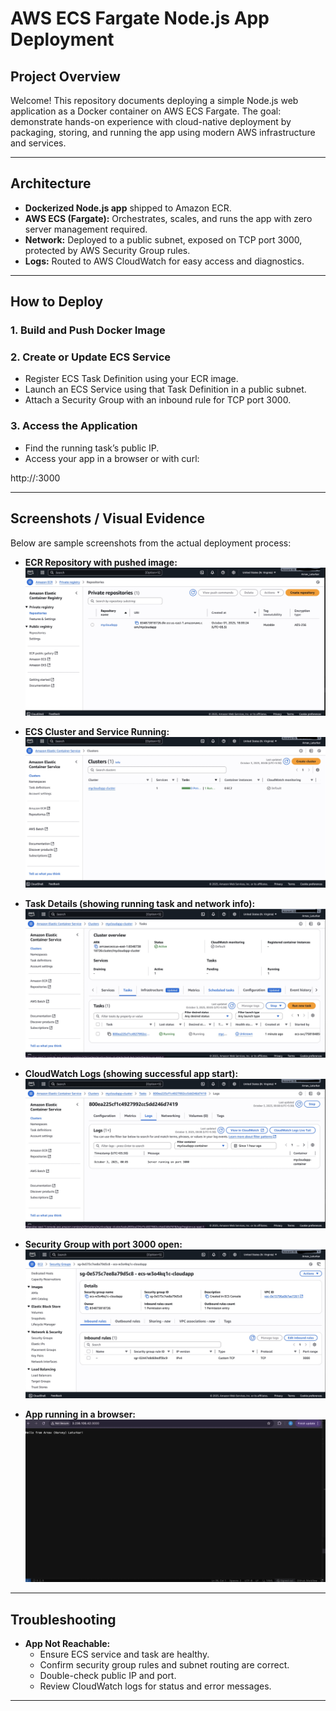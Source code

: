 # AWS ECS Fargate Node.js App Deployment

## Project Overview

Welcome! This repository documents deploying a simple Node.js web application as a Docker container on AWS ECS Fargate. The goal: demonstrate hands-on experience with cloud-native deployment by packaging, storing, and running the app using modern AWS infrastructure and services.

---

## Architecture

- **Dockerized Node.js app** shipped to Amazon ECR.
- **AWS ECS (Fargate):** Orchestrates, scales, and runs the app with zero server management required.
- **Network:** Deployed to a public subnet, exposed on TCP port 3000, protected by AWS Security Group rules.
- **Logs:** Routed to AWS CloudWatch for easy access and diagnostics.

---

## How to Deploy

### 1. Build and Push Docker Image


### 2. Create or Update ECS Service

- Register ECS Task Definition using your ECR image.
- Launch an ECS Service using that Task Definition in a public subnet.
- Attach a Security Group with an inbound rule for TCP port 3000.

### 3. Access the Application

- Find the running task’s public IP.
- Access your app in a browser or with curl:

http://:3000


---

## Screenshots / Visual Evidence

Below are sample screenshots from the actual deployment process:

- **ECR Repository with pushed image:**
  ![ECR Repository](screenshots/ECR_Repositiory.jpg)

- **ECS Cluster and Service Running:**
  ![ECS Cluster](screenshots/ECS_cluster.jpg)

- **Task Details (showing running task and network info):**
  ![ECS Task](screenshots/ECS_Task.jpg)

- **CloudWatch Logs (showing successful app start):**
  ![CloudWatch Logs](screenshots/ECS_Logs.jpg)

- **Security Group with port 3000 open:**
  ![Security Group](screenshots/Security_group.jpg)

- **App running in a browser:**
  ![Browser Access](screenshots/Browser.jpg)

---

## Troubleshooting

- **App Not Reachable:**  
  - Ensure ECS service and task are healthy.
  - Confirm security group rules and subnet routing are correct.
  - Double-check public IP and port.
  - Review CloudWatch logs for status and error messages.

---
